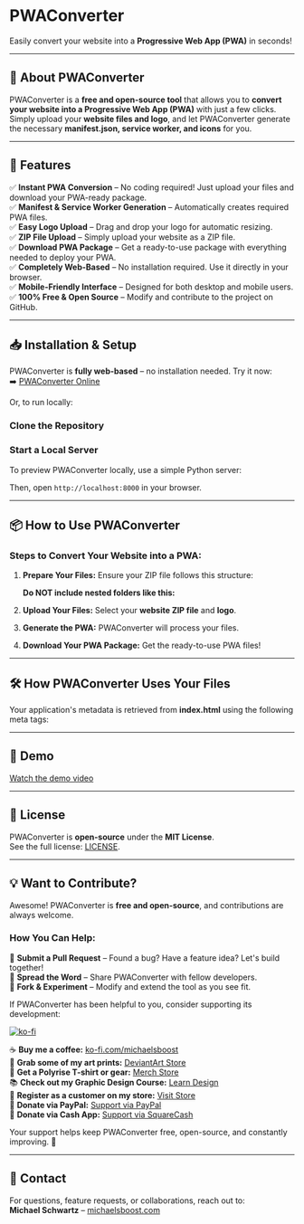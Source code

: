 
# **PWAConverter**

Easily convert your website into a **Progressive Web App (PWA)** in seconds!

----------

## **🚀 About PWAConverter**

PWAConverter is a **free and open-source tool** that allows you to **convert your website into a Progressive Web App (PWA)** with just a few clicks. Simply upload your **website files and logo**, and let PWAConverter generate the necessary **manifest.json, service worker, and icons** for you.

----------

## **🌟 Features**

✅ **Instant PWA Conversion** – No coding required! Just upload your files and download your PWA-ready package.  
✅ **Manifest & Service Worker Generation** – Automatically creates required PWA files.  
✅ **Easy Logo Upload** – Drag and drop your logo for automatic resizing.  
✅ **ZIP File Upload** – Simply upload your website as a ZIP file.  
✅ **Download PWA Package** – Get a ready-to-use package with everything needed to deploy your PWA.  
✅ **Completely Web-Based** – No installation required. Use it directly in your browser.  
✅ **Mobile-Friendly Interface** – Designed for both desktop and mobile users.  
✅ **100% Free & Open Source** – Modify and contribute to the project on GitHub.

----------

## **📥 Installation & Setup**

PWAConverter is **fully web-based** – no installation needed. Try it now:  
➡️ [PWAConverter Online](https://michaelsboost.com/PWAConverter/)

Or, to run locally:

### **Clone the Repository**

### **Start a Local Server**

To preview PWAConverter locally, use a simple Python server:

Then, open `http://localhost:8000` in your browser.

----------

## **📦 How to Use PWAConverter**

### **Steps to Convert Your Website into a PWA:**

1.  **Prepare Your Files:** Ensure your ZIP file follows this structure:
    
    **Do NOT include nested folders like this:**
    
2.  **Upload Your Files:** Select your **website ZIP file** and **logo**.
    
3.  **Generate the PWA:** PWAConverter will process your files.
    
4.  **Download Your PWA Package:** Get the ready-to-use PWA files!
    

----------

## **🛠 How PWAConverter Uses Your Files**

Your application's metadata is retrieved from **index.html** using the following meta tags:

----------

## **🎥 Demo**

[Watch the demo video](https://michaelsboost.com/PWAConverter/pwaconverter.mp4)

----------

## **📜 License**

PWAConverter is **open-source** under the **MIT License**.  
See the full license: [LICENSE](https://github.com/michaelsboost/PWAConverter/blob/main/LICENSE).

----------

## **💡 Want to Contribute?**

Awesome! PWAConverter is **free and open-source**, and contributions are always welcome.

### **How You Can Help:**

🔹 **Submit a Pull Request** – Found a bug? Have a feature idea? Let's build together!  
🔹 **Spread the Word** – Share PWAConverter with fellow developers.  
🔹 **Fork & Experiment** – Modify and extend the tool as you see fit.

If PWAConverter has been helpful to you, consider supporting its development:

[![ko-fi](https://storage.ko-fi.com/cdn/useruploads/d666bcdd-8d38-47d4-b78b-018d4b726d48.png)](https://ko-fi.com/michaelsboost)

☕ **Buy me a coffee:** [ko-fi.com/michaelsboost](http://ko-fi.com/michaelsboost)  
🎨 **Grab some of my art prints:** [DeviantArt Store](https://deviantart.com/michaelsboost/prints)  
👕 **Get a Polyrise T-shirt or gear:** [Merch Store](https://michaelsboost.com/gear)  
📚 **Check out my Graphic Design Course:** [Learn Design](https://michaelsboost.com/graphicdesign)  
🛒 **Register as a customer on my store:** [Visit Store](https://michaelsboost.com/store)  
💙 **Donate via PayPal:** [Support via PayPal](https://michaelsboost.com/donate)  
💸 **Donate via Cash App:** [Support via SquareCash](https://cash.me/$michaelsboost)

Your support helps keep PWAConverter free, open-source, and constantly improving. 🚀

----------

## **📧 Contact**

For questions, feature requests, or collaborations, reach out to:  
**Michael Schwartz** – [michaelsboost.com](https://michaelsboost.com/)